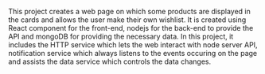 This project creates a web page on which some products are displayed in the cards and allows the user make their own wishlist. It is created using React component for the front-end, nodejs for the back-end to provide the API and mongoDB for providing the necessary data. In this project, it includes the HTTP service which lets the web interact with node server API, notification service which always listens to the events occuring on the page and assists the data service which controls the data changes.
